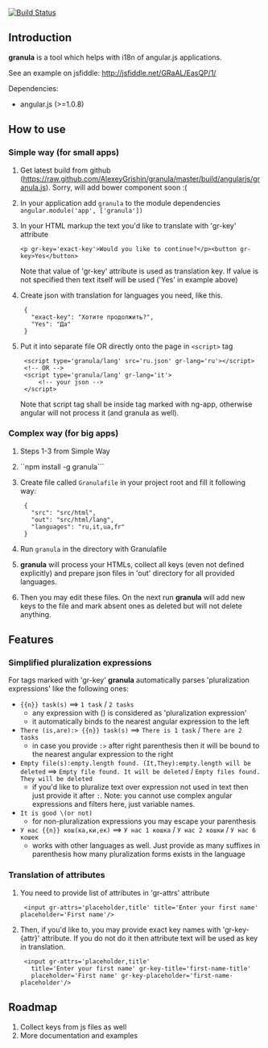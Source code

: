 [![Build Status](https://travis-ci.org/AlexeyGrishin/granula.png?branch=master)](https://travis-ci.org/AlexeyGrishin/granula)

Introduction
-----------
__granula__ is a tool which helps with i18n of angular.js applications.

See an example on jsfiddle: http://jsfiddle.net/GRaAL/EasQP/1/

Dependencies:
- angular.js (>=1.0.8)

How to use
-----------

### Simple way (for small apps)
1. Get latest build from github (https://raw.github.com/AlexeyGrishin/granula/master/build/angularjs/granula.js). Sorry, will add bower component soon :(
2. In your application add `granula` to the module dependencies ```angular.module('app', ['granula'])```
3. In your HTML markup the text you'd like to translate with 'gr-key' attribute

    `<p gr-key='exact-key'>Would you like to continue?</p><button gr-key>Yes</button>`

    Note that value of 'gr-key' attribute is used as translation key. If value is not specified then text itself will be used ('Yes' in example above)
4. Create json with translation for languages you need, like this.
    
        {
          "exact-key": "Хотите продолжить?",
          "Yes": "Да"
        }

5. Put it into separate file OR directly onto the page in `<script>` tag

        <script type='granula/lang' src='ru.json' gr-lang='ru'></script>
        <!-- OR -->
        <script type='granula/lang' gr-lang='it'>
            <!-- your json -->
        </script>

    Note that script tag shall be inside tag marked with ng-app, otherwise angular will not process it (and granula as well).

### Complex way (for big apps)
1. Steps 1-3 from Simple Way
2. ``npm install -g granula```
3. Create file called ```Granulafile``` in your project root and fill it following way:

        {
          "src": "src/html",
          "out": "src/html/lang",
          "languages": "ru,it,ua,fr"
        }

4. Run `granula` in the directory with Granulafile
5. __granula__ will process your HTMLs, collect all keys (even not defined explicitly) and prepare json files in 'out' directory for all provided languages.
6. Then you may edit these files. On the next run __granula__ will add new keys to the file and mark absent ones as deleted but will not delete anything.


Features
----------
### Simplified pluralization expressions

For tags marked with 'gr-key' __granula__ automatically parses 'pluralization expressions' like the following ones:
- `{{n}} task(s)` ==> `1 task` / `2 tasks`
  - any expression with () is considered as 'pluralization expression'
  - it automatically binds to the nearest angular expression to the left
- `There (is,are):> {{n}} task(s)` ==> `There is 1 task` / `There are 2 tasks`
  - in case you provide `:>` after right parenthesis then it will be bound to the nearest angular expression to the right
- `Empty file(s):empty.length found. (It,They):empty.length will be deleted` ==> `Empty file found. It will be deleted` / `Empty files found. They will be deleted`
  - if you'd like to pluralize text over expression not used in text then just provide it after `:`. Note: you cannot use complex angular expressions and filters here, just variable names.
- `It is good \(or not)`
  - for non-pluralization expressions you may escape your parenthesis
- `У нас {{n}} кош(ка,ки,ек)` ==> `У нас 1 кошка` / `У нас 2 кошки` / `У нас 6 кошек`
  - works with other languages as well. Just provide as many suffixes in parenthesis how many pluralization forms exists in the language

### Translation of attributes

1. You need to provide list of attributes in 'gr-attrs' attribute

        <input gr-attrs='placeholder,title' title='Enter your first name' placeholder='First name'/>

2. Then, if you'd like to, you may provide exact key names with 'gr-key-{attr}' attribute. If you do not do it then attribute text will be used as key in translation.

        <input gr-attrs='placeholder,title' 
          title='Enter your first name' gr-key-title='first-name-title'
          placeholder='First name' gr-key-placeholder='first-name-placeholder'/>


Roadmap
----------------
1. Collect keys from js files as well
2. More documentation and examples
